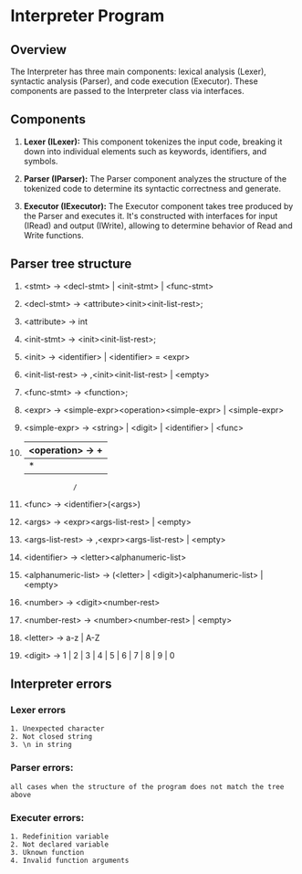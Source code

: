 # Interpreter Program

## Overview

The Interpreter has three main components: lexical analysis (Lexer), syntactic analysis (Parser), and code execution (Executor). These components are passed to the Interpreter class via interfaces.

## Components

1. **Lexer (ILexer):** This component tokenizes the input code, breaking it down into individual elements such as keywords, identifiers, and symbols.

2. **Parser (IParser):** The Parser component analyzes the structure of the tokenized code to determine its syntactic correctness and generate.

3. **Executor (IExecutor):** The Executor component takes tree produced by the Parser and executes it. It's constructed with interfaces for input (IRead) and output (IWrite), allowing to determine behavior of Read and Write functions.

## Parser tree structure
1. \<stmt> -> \<decl-stmt> |
			  \<init-stmt> |
			  \<func-stmt>

2. \<decl-stmt> -> \<attribute>\<init>\<init-list-rest>;

3. \<attribute> -> int

4. \<init-stmt> -> \<init>\<init-list-rest>;

5. \<init> -> \<identifier> |
		      \<identifier> = \<expr>

6. \<init-list-rest> -> ,\<init>\<init-list-rest> |
					    \<empty>

7. \<func-stmt> -> \<function>;

8. \<expr> -> \<simple-expr>\<operation>\<simple-expr> |
		      \<simple-expr>

9. \<simple-expr> -> \<string> |
				     \<digit> |
				     \<identifier> |
				     \<func>

10. \<operation> -> + |
			 	    - |
			 	    * |
			 		/ 

11. \<func> -> \<identifier>(\<args>)

12. \<args> -> \<expr>\<args-list-rest> |
			   \<empty>

13. \<args-list-rest> -> ,\<expr>\<args-list-rest> |
						 \<empty>

14. \<identifier> -> \<letter>\<alphanumeric-list>

15. \<alphanumeric-list> -> (\<letter> | \<digit>)\<alphanumeric-list> |
							\<empty>

16. \<number> -> \<digit>\<number-rest>

17. \<number-rest> -> \<number>\<number-rest> |
					  \<empty>

18. \<letter> -> a-z | A-Z 

19. \<digit> -> 1 | 2 | 3 | 4 | 5 | 6 | 7 | 8 | 9 | 0

## Interpreter errors
### Lexer errors
	1. Unexpected character
	2. Not closed string
	3. \n in string

### Parser errors:
	all cases when the structure of the program does not match the tree above

### Executer errors:
	1. Redefinition variable
	2. Not declared variable
	3. Uknown function
	4. Invalid function arguments